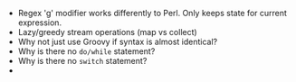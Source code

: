 * Regex 'g' modifier works differently to Perl. Only keeps state for current expression.
* Lazy/greedy stream operations (map vs collect)
* Why not just use Groovy if syntax is almost identical?
* Why is there no `do/while` statement?
* Why is there no `switch` statement?
* 